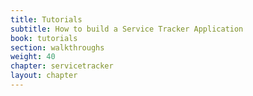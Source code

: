 ```yaml
---
title: Tutorials
subtitle: How to build a Service Tracker Application
book: tutorials
section: walkthroughs
weight: 40
chapter: servicetracker
layout: chapter
---
```

